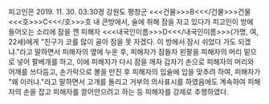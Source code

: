 피고인은 2019. 11. 30. 03:30경 강원도 평창군 <<<건물>>>B<<</건물>>>건물 <<<호>>>C<<</호>>>호 내 큰방에서, 술에 취해 잠을 자고 있다가 피고인이 방에 들어오는 소리에 잠을 깬 피해자 <<<내국인이름>>>D<<</내국인이름>>>(가명, 여, 22세)에게 "친구가 코를 많이 골아 잠을 못 자겠다. 이 방에서 잠시 쉬었다 가도 되겠냐."라고 말하면서 피해자의 옆에 누운 후, 피해자가 잠들자 왼팔을 피해자의 머리 밑으로 넣어 팔베개를 하고, 이에 피해자가 다시 잠을 깨자 갑자기 손으로 피해자의 머리와 어깨를 쓰다듬고, 손가락으로 볼을 만진 후 피해자의 입술에 입을 맞추려 하여, 피해자가 "왜 이러냐."라고 말하면서 고개를 돌리고 거부의 의사표시를 하였음에도 계속하여 피해자의 손을 잡고 피해자를 끌어안으려고 하는 등 피해자를 강제로 추행하였다.